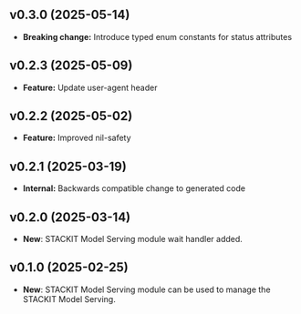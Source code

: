## v0.3.0 (2025-05-14)
- **Breaking change:** Introduce typed enum constants for status attributes

## v0.2.3 (2025-05-09)
- **Feature:** Update user-agent header

## v0.2.2 (2025-05-02)
- **Feature:** Improved nil-safety

## v0.2.1 (2025-03-19)
- **Internal:** Backwards compatible change to generated code

## v0.2.0 (2025-03-14)

- **New**: STACKIT Model Serving module wait handler added.

## v0.1.0 (2025-02-25)

- **New**: STACKIT Model Serving module can be used to manage the STACKIT Model Serving.
